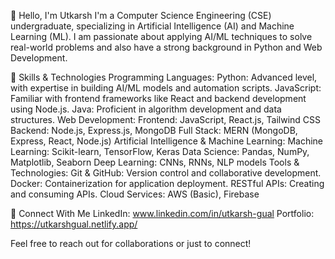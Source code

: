 👋 Hello, I'm Utkarsh
I'm a Computer Science Engineering (CSE) undergraduate, specializing in Artificial Intelligence (AI) and Machine Learning (ML). I am passionate about applying AI/ML techniques to solve real-world problems and also have a strong background in Python and Web Development.

🚀 Skills & Technologies
Programming Languages:
Python: Advanced level, with expertise in building AI/ML models and automation scripts.
JavaScript: Familiar with frontend frameworks like React and backend development using Node.js.
Java: Proficient in algorithm development and data structures.
Web Development:
Frontend: JavaScript, React.js, Tailwind CSS
Backend: Node.js, Express.js, MongoDB
Full Stack: MERN (MongoDB, Express, React, Node.js)
Artificial Intelligence & Machine Learning:
Machine Learning: Scikit-learn, TensorFlow, Keras
Data Science: Pandas, NumPy, Matplotlib, Seaborn
Deep Learning: CNNs, RNNs, NLP models
Tools & Technologies:
Git & GitHub: Version control and collaborative development.
Docker: Containerization for application deployment.
RESTful APIs: Creating and consuming APIs.
Cloud Services: AWS (Basic), Firebase


🤝 Connect With Me
LinkedIn: www.linkedin.com/in/utkarsh-gual
Portfolio: https://utkarshgual.netlify.app/

Feel free to reach out for collaborations or just to connect!
